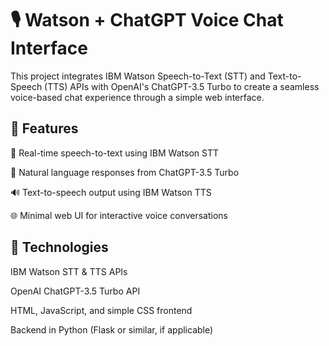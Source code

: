 # 🎙️ Watson + ChatGPT Voice Chat Interface
This project integrates IBM Watson Speech-to-Text (STT) and Text-to-Speech (TTS) APIs with OpenAI's ChatGPT-3.5 Turbo to create a seamless voice-based chat experience through a simple web interface.

## 🚀 Features
🎤 Real-time speech-to-text using IBM Watson STT

🧠 Natural language responses from ChatGPT-3.5 Turbo

🔊 Text-to-speech output using IBM Watson TTS

🌐 Minimal web UI for interactive voice conversations

## 🔧 Technologies
IBM Watson STT & TTS APIs

OpenAI ChatGPT-3.5 Turbo API

HTML, JavaScript, and simple CSS frontend

Backend in Python (Flask or similar, if applicable)
